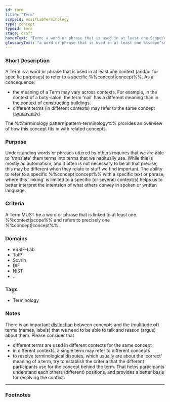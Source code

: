 ```yaml
---
id: term
title: "Term"
scopeid: essifLabTerminology
type: concept
typeid: term
stage: draft
hoverText: "Term: a word or phrase that is used in at least one Scope/context to refer to a specific Concept."
glossaryText: "a word or phrase that is used in at least one %%scope^scope%%/context to refer to a specific %%concept^concept%%."
---
```


### Short Description
A Term is a word or phrase that is used in at least one context (and/or for specific purposes) to refer to a specific %%concept|concept%%. As a concequence:
- the meaning of a Term may vary across contexts. For example, in the context of a buty-salon, the term 'nail' has a different meaning than in the context of constructing buildings.
- different terms (in different contexts) may refer to the same concept ([synonymity](https://en.wikipedia.org/wiki/Synonym)).

The %%terminology pattern|pattern-terminology%% provides an overview of how this concept fits in with related concepts.

### Purpose
Understanding words or phrases uttered by others requires that we are able to 'translate' them terms into terms that we habitually use. While this is mostly an automatism, and it often is not necessary to be all that precise, this may be different when they relate to stuff we find important. The ability to refer to a specific %%concept|concept%% with a specific text or phrase, where this 'linking' is limited to a specific (or several) context(s) helps us to better interpret the intentsion of what others convey in spoken or written language.

### Criteria
A Term MUST be a word or phrase that is linked to at least one %%context|scope%% and refers to precisely one %%concept|concept%%.

### Domains
<!--In which general knowledge ecosystems or mental model families does this concepty a role?-->
* eSSIF-Lab
* ToIP
* Sovrin
* DIF
* NIST
* ...

### Tags
<!--Add hash tags here that allow us to group concepts in useful ways.-->
* Terminology

### Notes
There is an important [distinction](https://simple.wikipedia.org/wiki/Concept) between concepts and the (multitude of) terms (names, labels) that we need to be able to talk and reason (argue) about them. Please consider that

* different terms are used in different contexts for the same concept
* in different contexts, a single term may refer to different concepts
* to resolve terminological disputes, which usually are about the 'correct' meaning of a term, try to establish the criteria that the different participants use for the concept behind the term. That helps participants understand each others (different) positions, and provides a better basis for resolving the conflict.

---
### Footnotes

[^1]: WikiPedia has a concise [explanation of concepts](https://en.wikipedia.org/wiki/Concept). We use the term 'concept' as a [mental representation](https://en.wikipedia.org/wiki/Mental_representation).

[^2]: For the difference between 'Concept' and 'Term', see https://simple.wikipedia.org/wiki/Concept.
